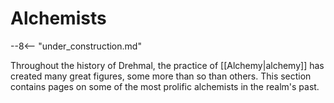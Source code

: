 # Alchemists

--8<-- "under_construction.md"

Throughout the history of Drehmal, the practice of [[Alchemy|alchemy]] has created many great figures, some more than so than others. This section contains pages on some of the most prolific alchemists in the realm's past.
